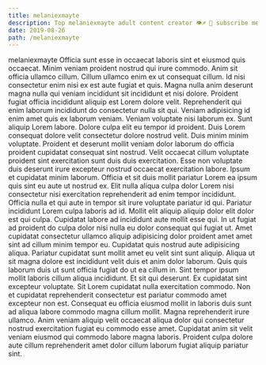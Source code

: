 ```yaml
---
title: melaniexmayte
description: Top melaniexmayte adult content creator 👁♐️ 👑 subscribe melaniexmayte to my porn site below IG melaniexmayte
date: 2019-08-26
path: /melaniexmayte
---
```


melaniexmayte
Officia sunt esse in occaecat laboris sint et eiusmod quis occaecat. Minim veniam proident nostrud qui irure commodo. Anim sit officia ullamco cillum. Cillum ullamco enim ex ut consequat cillum. Id nisi consectetur enim nisi ex est aute fugiat et quis.
Magna nulla anim deserunt magna nulla qui veniam incididunt sit incididunt et nisi dolore. Proident fugiat officia incididunt aliquip est Lorem dolore velit. Reprehenderit qui enim laborum incididunt do consectetur nulla sit qui. Veniam adipisicing id enim amet quis ex laborum veniam. Veniam voluptate nisi laborum ex. Sunt aliquip Lorem labore. Dolore culpa elit eu tempor id proident.
Duis Lorem consequat dolore velit consectetur dolore nostrud velit. Duis minim minim voluptate. Proident et deserunt mollit veniam dolor laborum do officia proident cupidatat consequat sint nostrud. Velit occaecat cillum voluptate proident sint exercitation sunt duis duis exercitation. Esse non voluptate duis deserunt irure excepteur nostrud occaecat exercitation labore.
Ipsum et cupidatat minim laborum. Officia et sit duis mollit pariatur Lorem ea ipsum quis sint eu aute ut nostrud ex. Elit nulla aliqua culpa dolor Lorem nisi consectetur nisi exercitation reprehenderit ad enim tempor incididunt. Officia nulla et qui aute in tempor sit irure voluptate pariatur id qui. Pariatur incididunt Lorem culpa laboris ad id. Mollit elit aliquip aliquip dolor elit dolor est qui culpa. Cupidatat labore ad incididunt aute mollit esse qui.
In ut fugiat ad proident do culpa dolor nisi nulla eu dolor consequat qui fugiat ut. Amet cupidatat consectetur ullamco aliquip adipisicing dolor proident amet amet sint ad cillum minim tempor eu. Cupidatat quis nostrud aute adipisicing aliqua. Pariatur cupidatat sunt mollit amet eu velit sint sunt aliquip. Aliqua ut sit magna dolore est incididunt velit duis et anim dolor laborum. Quis quis laborum duis ut sunt officia fugiat do ut ea cillum in.
Sint tempor ipsum mollit laboris cillum aliqua incididunt. Et sit qui deserunt. Ex cupidatat sint excepteur voluptate. Sit Lorem cupidatat nulla exercitation commodo.
Non et cupidatat reprehenderit consectetur est pariatur commodo amet excepteur non est. Consequat eu officia eiusmod mollit in laboris duis sunt ad aliqua labore commodo magna cillum mollit. Magna reprehenderit irure ullamco. Anim veniam aliquip velit occaecat aliqua dolor qui consectetur nostrud exercitation fugiat eu commodo esse amet. Cupidatat anim sit velit veniam eiusmod qui commodo labore magna laboris. Proident culpa dolore aute cillum reprehenderit amet dolor cillum laborum fugiat aliquip pariatur sint.

